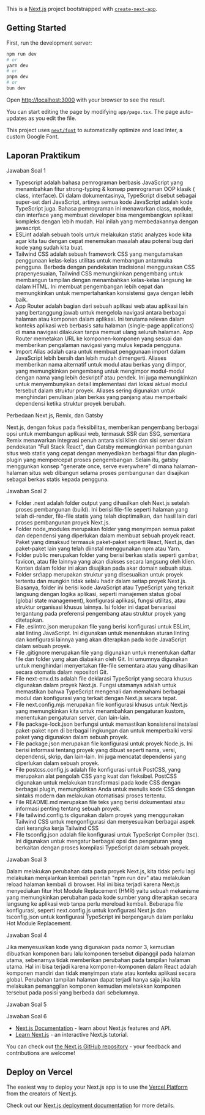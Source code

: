 This is a [Next.js](https://nextjs.org/) project bootstrapped with [`create-next-app`](https://github.com/vercel/next.js/tree/canary/packages/create-next-app).

## Getting Started

First, run the development server:

```bash
npm run dev
# or
yarn dev
# or
pnpm dev
# or
bun dev
```

Open [http://localhost:3000](http://localhost:3000) with your browser to see the result.

You can start editing the page by modifying `app/page.tsx`. The page auto-updates as you edit the file.

This project uses [`next/font`](https://nextjs.org/docs/basic-features/font-optimization) to automatically optimize and load Inter, a custom Google Font.

## Laporan Praktikum

Jawaban Soal 1
- Typescript adalah bahasa pemrograman berbasis JavaScript yang menambahkan fitur strong-typing & konsep pemrograman OOP klasik ( class, interface). Di dalam dokumentasinya, TypeScript disebut sebagai super-set dari JavaScript, artinya semua kode JavaScript adalah kode TypeScript juga. Bahasa pemrograman ini menawarkan class, module, dan interface yang membuat developer bisa mengembangkan aplikasi kompleks dengan lebih mudah. Hal inilah yang membedakannya dengan javascript.
- ESLint adalah sebuah tools untuk melakukan static analyzes kode kita agar kita tau dengan cepat menemukan masalah atau potensi bug dari kode yang sudah kita buat.
- Tailwind CSS adalah sebuah framework CSS yang mengutamakan penggunaan kelas-kelas utilitas untuk membangun antarmuka pengguna. Berbeda dengan pendekatan tradisional menggunakan CSS prapenyesuaian, Tailwind CSS memungkinkan pengembang untuk membangun tampilan dengan menambahkan kelas-kelas langsung ke dalam HTML. Ini membuat pengembangan lebih cepat dan memungkinkan untuk mempertahankan konsistensi gaya dengan lebih baik.
- App Router adalah bagian dari sebuah aplikasi web atau aplikasi lain yang bertanggung jawab untuk mengelola navigasi antara berbagai halaman atau komponen dalam aplikasi. Ini terutama relevan dalam konteks aplikasi web berbasis satu halaman (single-page applications) di mana navigasi dilakukan tanpa memuat ulang seluruh halaman. App Router memetakan URL ke komponen-komponen yang sesuai dan memberikan pengalaman navigasi yang mulus kepada pengguna.
- Import Alias adalah cara untuk membuat penggunaan import dalam JavaScript lebih bersih dan lebih mudah dimengerti. Aliases memberikan nama alternatif untuk modul atau berkas yang diimpor, yang memungkinkan pengembang untuk mengimpor modul-modul dengan nama yang lebih deskriptif atau pendek. Ini juga memungkinkan untuk menyembunyikan detail implementasi dari lokasi aktual modul tersebut dalam struktur proyek. Aliases sering digunakan untuk menghindari penulisan jalan berkas yang panjang atau memperbaiki dependensi ketika struktur proyek berubah.

Perbedaan Next.js, Remix, dan Gatsby

Next.js, dengan fokus pada fleksibilitas, memberikan pengembang berbagai opsi untuk membangun aplikasi web, termasuk SSR dan SSG, sementara Remix menawarkan integrasi penuh antara sisi klien dan sisi server dalam pendekatan "Full Stack React", dan Gatsby memungkinkan pembangunan situs web statis yang cepat dengan menyediakan berbagai fitur dan plugin-plugin yang mempercepat proses pengembangan. Selain itu, gatsby menggunkan konsep "generate once, serve everywhere" di mana halaman-halaman situs web dibangun selama proses pembangunan dan disajikan sebagai berkas statis kepada pengguna.

Jawaban Soal 2
- Folder .next adalah folder output yang dihasilkan oleh Next.js setelah proses pembangunan (build). Ini berisi file-file seperti halaman yang telah di-render, file-file statis yang telah dioptimalkan, dan hasil lain dari proses pembangunan proyek Next.js.
- Folder node_modules merupakan folder yang menyimpan semua paket dan dependensi yang diperlukan dalam membuat sebuah proyek react. Paket yang dimaksud termasuk paket-paket seperti React, Next.js, dan paket-paket lain yang telah diinstal menggunakan npm atau Yarn.
- Folder public merupakan folder yang berisi berkas statis seperti gambar, favicon, atau file lainnya yang akan diakses secara langsung oleh klien. Konten dalam folder ini akan disajikan pada akar domain sebuah situs.
- Folder src\app merupakan struktur yang disesuaikan untuk proyek tertentu dan mungkin tidak selalu hadir dalam setiap proyek Next.js. Biasanya, folder ini berisi kode JavaScript atau TypeScript yang terkait langsung dengan logika aplikasi, seperti manajemen status global (global state management), konfigurasi aplikasi, fungsi utilitas, atau struktur organisasi khusus lainnya. Isi folder ini dapat bervariasi tergantung pada preferensi pengembang atau struktur proyek yang ditetapkan.
- File .eslintrc.json merupakan file yang berisi konfigurasi untuk ESLint, alat linting JavaScript. Ini digunakan untuk menentukan aturan linting dan konfigurasi lainnya yang akan diterapkan pada kode JavaScript dalam sebuah proyek.
- File .gitignore merupakan file yang digunakan untuk menentukan daftar file dan folder yang akan diabaikan oleh Git. Ini umumnya digunakan untuk menghindari menyertakan file-file sementara atau yang dihasilkan secara otomatis dalam repositori Git.
- File next-env.d.ts adalah file deklarasi TypeScript yang secara khusus digunakan dalam proyek Next.js. Fungsi utamanya adalah untuk memastikan bahwa TypeScript mengenali dan memahami berbagai modul dan konfigurasi yang terkait dengan Next.js secara tepat.
- File next.config.mjs merupakan file konfigurasi khusus untuk Next.js yang memungkinkan kita untuk menambahkan pengaturan kustom, menentukan pengaturan server, dan lain-lain.
- File package-lock.json berfungsi untuk memastikan konsistensi instalasi paket-paket npm di berbagai lingkungan dan untuk memperbaiki versi paket yang digunakan dalam sebuah proyek.
- File package.json merupakan file konfigurasi untuk proyek Node.js. Ini berisi informasi tentang proyek yang dibuat seperti nama, versi, dependensi, skrip, dan lain-lain. Ini juga mencatat dependensi yang diperlukan dalam sebuah proyek.
- File postcss.config.js adalah file konfigurasi untuk PostCSS, yang merupakan alat pengolah CSS yang kuat dan fleksibel. PostCSS digunakan untuk melakukan transformasi pada kode CSS dengan berbagai plugin, memungkinkan Anda untuk menulis kode CSS dengan sintaks modern dan melakukan otomatisasi proses tertentu.
- File README.md merupakan file teks yang berisi dokumentasi atau informasi penting tentang sebuah proyek.
- File tailwind.config.ts digunakan dalam proyek yang menggunakan Tailwind CSS untuk mengonfigurasi dan menyesuaikan berbagai aspek dari kerangka kerja Tailwind CSS
- File tsconfig.json adalah file konfigurasi untuk TypeScript Compiler (tsc). Ini digunakan untuk mengatur berbagai opsi dan pengaturan yang berkaitan dengan proses kompilasi TypeScript dalam sebuah proyek.

Jawaban Soal 3

Dalam melakukan perubahan data pada proyek Next.js, kita tidak perlu lagi melakukan menjalankan kembali perintah "npm run dev" atau melakukan reload halaman kembali di browser. Hal ini bisa terjadi karena Next.js menyediakan fitur Hot Module Replacement (HMR) yaitu sebuah mekanisme yang memungkinkan perubahan pada kode sumber yang diterapkan secara langsung ke aplikasi web tanpa perlu mereload kembali. Beberapa file konfigurasi, seperti next.config.js untuk konfigurasi Next.js dan tsconfig.json untuk konfigurasi TypeScript ini berpengaruh dalam perilaku Hot Module Replacement.

Jawaban Soal 4

Jika menyesuaikan kode yang digunakan pada nomor 3, kemudian dibuatkan komponen baru lalu komponen tersebut dipanggil pada halaman utama, sebenarnya tidak memberikan perubahan pada tampilan halaman utama. Hal ini bisa terjadi karena komponen-komponen dalam React adalah komponen mandiri dan tidak menyimpan state atau konteks aplikasi secara global. Perubahan tampilan halaman dapat terjadi hanya saja jika kita melakukan pemanggilan komponen kemudian meletakkan komponen tersebut pada posisi yang berbeda dari sebelumnya.

Jawaban Soal 5



Jawaban Soal 6

- [Next.js Documentation](https://nextjs.org/docs) - learn about Next.js features and API.
- [Learn Next.js](https://nextjs.org/learn) - an interactive Next.js tutorial.

You can check out [the Next.js GitHub repository](https://github.com/vercel/next.js/) - your feedback and contributions are welcome!

## Deploy on Vercel 

The easiest way to deploy your Next.js app is to use the [Vercel Platform](https://vercel.com/new?utm_medium=default-template&filter=next.js&utm_source=create-next-app&utm_campaign=create-next-app-readme) from the creators of Next.js.

Check out our [Next.js deployment documentation](https://nextjs.org/docs/deployment) for more details.
